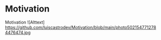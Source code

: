 # Motivation
 Motivation
![Alttext]
https://github.com/luiscastrodev/Motivation/blob/main/photo5021547712784476474.jpg
